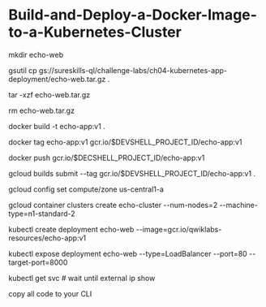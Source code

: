 # Build-and-Deploy-a-Docker-Image-to-a-Kubernetes-Cluster



mkdir echo-web

gsutil cp gs://sureskills-ql/challenge-labs/ch04-kubernetes-app-deployment/echo-web.tar.gz .

tar -xzf echo-web.tar.gz

rm echo-web.tar.gz

docker build -t echo-app:v1 .

docker tag echo-app:v1 gcr.io/$DEVSHELL_PROJECT_ID/echo-app:v1

docker push gcr.io/$DECSHELL_PROJECT_ID/echo-app:v1

gcloud builds submit --tag gcr.io/$DEVSHELL_PROJECT_ID/echo-app:v1  .

gcloud config set compute/zone us-central1-a

gcloud container clusters create echo-cluster  --num-nodes=2 --machine-type=n1-standard-2

kubectl create deployment echo-web --image=gcr.io/qwiklabs-resources/echo-app:v1

kubectl expose deployment echo-web --type=LoadBalancer --port=80 --target-port=8000


kubectl get svc # wait until external ip show


copy all code to your CLI
